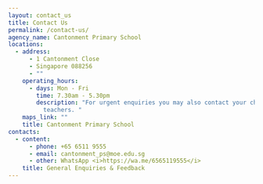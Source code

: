 ```yaml
---
layout: contact_us
title: Contact Us
permalink: /contact-us/
agency_name: Cantonment Primary School
locations:
  - address:
      - 1 Cantonment Close
      - Singapore 088256
      - ""
    operating_hours:
      - days: Mon - Fri
        time: 7.30am - 5.30pm
        description: "For urgent enquiries you may also contact your child's form
          teachers. "
    maps_link: ""
    title: Cantonment Primary School
contacts:
  - content:
      - phone: +65 6511 9555
      - email: cantonment_ps@moe.edu.sg
      - other: WhatsApp <i>https://wa.me/6565119555</i>
    title: General Enquiries & Feedback
---
```

